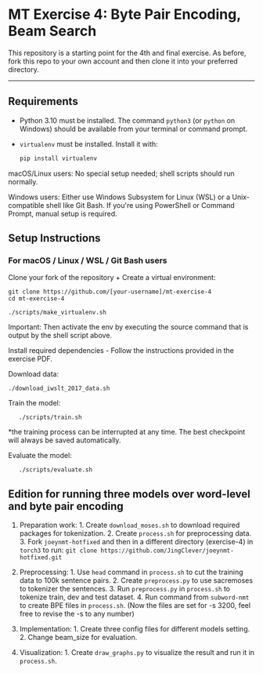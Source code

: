 # MT Exercise 4: Byte Pair Encoding, Beam Search

This repository is a starting point for the 4th and final exercise. As before, fork this repo to your own account and then clone it into your preferred directory.

---

## Requirements

- Python 3.10 must be installed. The command `python3` (or `python` on Windows) should be available from your terminal or command prompt.
- `virtualenv` must be installed. Install it with:

  ```bash
  pip install virtualenv

macOS/Linux users: No special setup needed; shell scripts should run normally.

Windows users: Either use Windows Subsystem for Linux (WSL) or a Unix-compatible shell like Git Bash.
If you're using PowerShell or Command Prompt, manual setup is required.

## Setup Instructions

### For macOS / Linux / WSL / Git Bash users

Clone your fork of the repository + Create a virtual environment:
   ```
   git clone https://github.com/[your-username]/mt-exercise-4
   cd mt-exercise-4 

   ```
    ./scripts/make_virtualenv.sh

Important: Then activate the env by executing the source command that is output by the shell script above.


Install required dependencies - Follow the instructions provided in the exercise PDF.

Download data:

    ./download_iwslt_2017_data.sh


Train the model:

       ./scripts/train.sh

*the training process can be interrupted at any time. The best checkpoint will always be saved automatically.

Evaluate the model:

       ./scripts/evaluate.sh

## Edition for running three models over word-level and byte pair encoding
1) Preparation work:
       1. Create `download_moses.sh` to download required packages for tokenization.
       2. Create `process.sh` for preprocessing data.
       3. Fork `joeynmt-hotfixed` and then in a different directory (exercise-4) in `torch3` to run:
              ```
              git clone https://github.com/JingClever/joeynmt-hotfixed.git
              ```

3) Preprocessing:
       1. Use `head` command in `process.sh` to cut the training data to 100k sentence pairs.
       2. Create `preprocess.py` to use sacremoses to tokenizer the sentences.
       3. Run `preprocess.py` in `process.sh` to tokenize train, dev and test dataset.
       4. Run command from `subword-nmt` to create BPE files in `process.sh`. (Now the files are set for -s 3200, feel free to revise the -s to any number)
4) Implementation:
       1. Create three config files for different models setting.
       2. Change beam_size for evaluation.
5) Visualization:
       1. Create `draw_graphs.py` to visualize the result and run it in `process.sh`.
       



